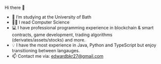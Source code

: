Hi there 👋

- 🧠 I’m studying at the University of Bath
- 🧑‍🎓 I read Computer Science
- 💻 I have professional programming experience in blockchain & smart contracts, game development, trading algorithms (derivates/assets/stocks) and more.
- 💡 I have the most experience in Java, Python and TypeScript but enjoy transitioning between langauges.
- 📫 Contact me via: edwardbkr27@gmail.com
